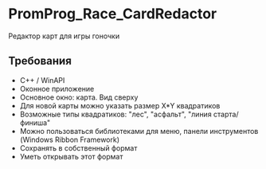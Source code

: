 # PromProg_Race_CardRedactor
Редактор карт для игры гоночки

## Требования

- C++ / WinAPI
- Оконное приложение
- Основное окно: карта. Вид сверху
- Для новой карты можно указать размер X*Y квадратиков
- Возможные типы квадратиков: "лес", "асфальт", "линия старта/финиша"
- Можно пользоваться библиотеками для меню, панели инструментов (Windows Ribbon Framework)
- Сохранять в собственный формат
- Уметь открывать этот формат
